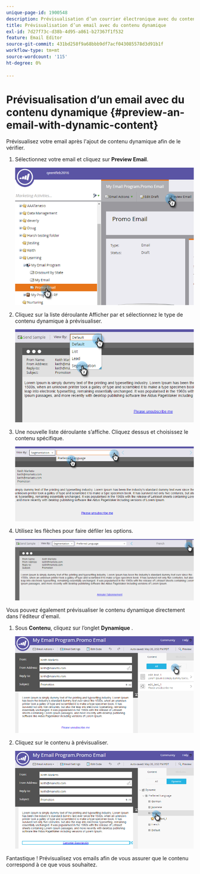 ```yaml
---
unique-page-id: 1900548
description: Prévisualisation d’un courrier électronique avec du contenu dynamique - Documents Marketo - Documentation du produit
title: Prévisualisation d’un email avec du contenu dynamique
exl-id: 7d27f73c-d38b-4d95-a861-b27367f1f532
feature: Email Editor
source-git-commit: 431bd258f9a68bbb9df7acf043085578d3d91b1f
workflow-type: tm+mt
source-wordcount: '115'
ht-degree: 0%

---
```


# Prévisualisation d’un email avec du contenu dynamique {#preview-an-email-with-dynamic-content}

Prévisualisez votre email après l&#39;ajout de contenu dynamique afin de le vérifier.

1. Sélectionnez votre email et cliquez sur **Preview Email**.

   ![](assets/one-3.png)

1. Cliquez sur la liste déroulante Afficher par et sélectionnez le type de contenu dynamique à prévisualiser.

   ![](assets/two-3.png)

1. Une nouvelle liste déroulante s’affiche. Cliquez dessus et choisissez le contenu spécifique.

   ![](assets/three-2.png)

1. Utilisez les flèches pour faire défiler les options.

   ![](assets/four-1.png)

Vous pouvez également prévisualiser le contenu dynamique directement dans l&#39;éditeur d&#39;email.

1. Sous **Contenu**, cliquez sur l’onglet **Dynamique** .

   ![](assets/five-1.png)

1. Cliquez sur le contenu à prévisualiser.

   ![](assets/six.png)

Fantastique ! Prévisualisez vos emails afin de vous assurer que le contenu correspond à ce que vous souhaitez.
